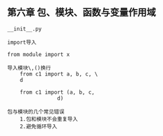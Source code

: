 ## 第六章  包、模块、函数与变量作用域

    __init__.py
    
    import导入
    
    from module import x
    
    导入模块\,()换行
        from c1 import a, b, c, \
        d
    
        from c1 import (a, b, c,
                    d)
    
    包与模块的几个常见错误
        1.包和模块不会重复导入
        2.避免循环导入



